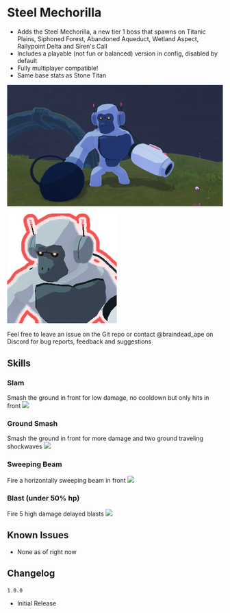 # Steel Mechorilla
- Adds the Steel Mechorilla, a new tier 1 boss that spawns on Titanic Plains, Siphoned Forest, Abandoned Aqueduct, Wetland Aspect, Rallypoint Delta and Siren's Call
- Includes a playable (not fun or balanced) version in config, disabled by default
- Fully multiplayer compatible!
- Same base stats as Stone Titan


[![](https://github.com/ArcPh1r3/SteelMechorilla/blob/main/Release/FuckShit/screen1.png?raw=true)]()

[![](https://github.com/ArcPh1r3/SteelMechorilla/blob/main/MechorillaUnityProject/Assets/Mechorilla/Icons/texMechorillaIcon.png?raw=true)]()


Feel free to leave an issue on the Git repo or contact @braindead_ape on Discord for bug reports, feedback and suggestions


## Skills

### Slam

Smash the ground in front for low damage, no cooldown but only hits in front
[![](https://github.com/ArcPh1r3/SteelMechorilla/blob/main/Release/FuckShit/primary.gif?raw=true)]()


### Ground Smash

Smash the ground in front for more damage and two ground traveling shockwaves
[![](https://github.com/ArcPh1r3/SteelMechorilla/blob/main/Release/FuckShit/secondary.gif?raw=true)]()


### Sweeping Beam

Fire a horizontally sweeping beam in front
[![](https://github.com/ArcPh1r3/SteelMechorilla/blob/main/Release/FuckShit/utility.gif?raw=true)]()

    
### Blast (under 50% hp)

Fire 5 high damage delayed blasts
[![](https://github.com/ArcPh1r3/SteelMechorilla/blob/main/Release/FuckShit/special.gif?raw=true)]()


## Known Issues
- None as of right now

## Changelog

`1.0.0`
- Initial Release